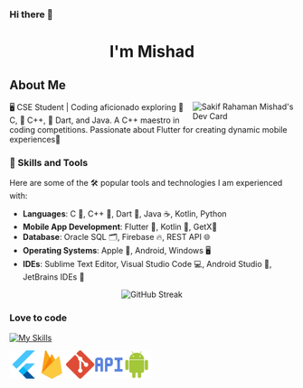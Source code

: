 ### Hi there 👋
<h1 align="center">I'm Mishad </h1>

## About Me
<a href="https://app.daily.dev/mishad">
  <img align="right" src="https://api.daily.dev/devcards/v2/BiRNXKnZuiWakM9C3B8TJ.png?type=default&r=8us" width="180" alt="Sakif Rahaman Mishad's Dev Card "/>
</a>

🖥️ CSE Student | Coding aficionado exploring 🤖 C, 🤖 C++, 🎯 Dart, and Java. A C++ maestro in coding competitions. Passionate about Flutter for creating dynamic mobile experiences📱

### 🚀 Skills and Tools
Here are some of the 🛠️ popular tools and technologies I am experienced with:
- **Languages**: C 🔢, C++ 🤖, Dart 🎯, Java ☕, Kotlin, Python
- **Mobile App Development**: Flutter 📱, Kotlin 📱, GetX🚀
- **Database**: Oracle SQL 🗂️, Firebase 🔥, REST API 🌐
- **Operating Systems**: Apple 🍎, Android, Windows 🖥️
- **IDEs**: Sublime Text Editor, Visual Studio Code 💻, Android Studio 📱, JetBrains IDEs 🚀

<p align="center"> <img src="https://github-readme-streak-stats.herokuapp.com/?user=mishad01&theme=dark&hide_border=false" alt="GitHub Streak" /></p>

### Love to code

[![My Skills](https://skillicons.dev/icons?i=c,cpp,dart,java,python,kotlin,firebase,sqlite,firebase,&theme=light)](https://skillicons.dev)
<div style="display:flex">
  <img alt="" height="50px" width="50px"   src="assets/tech/flutter.svg"/>
  <img alt="" height="50px" width="50px"   src="assets/tech/firebase.svg"/>
  <img alt="" height="50px" width="50px"   src="assets/tech/git.svg"/>
   <img alt="" height="50px" width="50px"   src="assets/tech/api_integration.svg"/>
  <img alt="" height="50px" width="50px"   src="assets/tech/android.svg"/>
</div>

